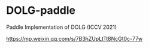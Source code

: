 # DOLG-paddle
Paddle Implementation of DOLG (ICCV 2021)

https://mp.weixin.qq.com/s/7B3hZUpLtTt8NcGt0c-77w 

